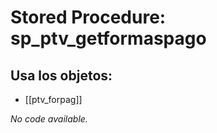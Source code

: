 # Stored Procedure: sp_ptv_getformaspago

## Usa los objetos:
- [[ptv_forpag]]

*No code available.*
